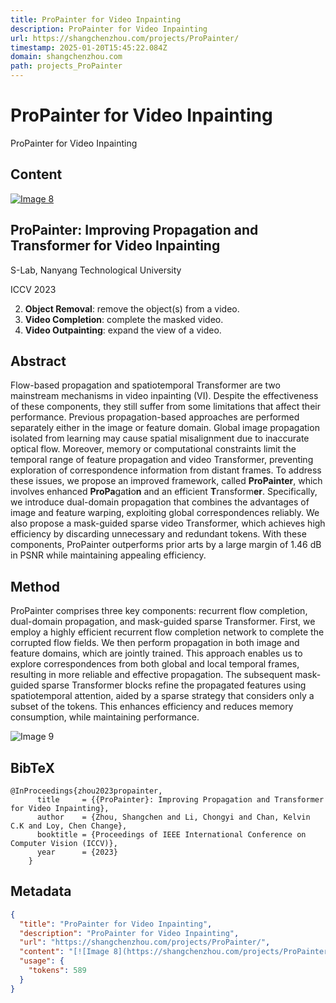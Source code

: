 ```yaml
---
title: ProPainter for Video Inpainting
description: ProPainter for Video Inpainting
url: https://shangchenzhou.com/projects/ProPainter/
timestamp: 2025-01-20T15:45:22.084Z
domain: shangchenzhou.com
path: projects_ProPainter
---
```


# ProPainter for Video Inpainting


ProPainter for Video Inpainting


## Content

[![Image 8](https://shangchenzhou.com/projects/ProPainter/assets/images/propainter_logo1)](https://shangchenzhou.com/projects/ProPainter/index.html)

  

ProPainter: Improving Propagation and Transformer for Video Inpainting
----------------------------------------------------------------------

S-Lab, Nanyang Technological University

ICCV 2023

  
2.  **Object Removal**: remove the object(s) from a video.
3.  **Video Completion**: complete the masked video.
4.  **Video Outpainting**: expand the view of a video.

Abstract
--------

Flow-based propagation and spatiotemporal Transformer are two mainstream mechanisms in video inpainting (VI). Despite the effectiveness of these components, they still suffer from some limitations that affect their performance. Previous propagation-based approaches are performed separately either in the image or feature domain. Global image propagation isolated from learning may cause spatial misalignment due to inaccurate optical flow. Moreover, memory or computational constraints limit the temporal range of feature propagation and video Transformer, preventing exploration of correspondence information from distant frames. To address these issues, we propose an improved framework, called **ProPainter**, which involves enhanced **ProPa**gat**i**o**n** and an efficient **T**ransform**er**. Specifically, we introduce dual-domain propagation that combines the advantages of image and feature warping, exploiting global correspondences reliably. We also propose a mask-guided sparse video Transformer, which achieves high efficiency by discarding unnecessary and redundant tokens. With these components, ProPainter outperforms prior arts by a large margin of 1.46 dB in PSNR while maintaining appealing efficiency.

Method
------

ProPainter comprises three key components: recurrent flow completion, dual-domain propagation, and mask-guided sparse Transformer. First, we employ a highly efficient recurrent flow completion network to complete the corrupted flow fields. We then perform propagation in both image and feature domains, which are jointly trained. This approach enables us to explore correspondences from both global and local temporal frames, resulting in more reliable and effective propagation. The subsequent mask-guided sparse Transformer blocks refine the propagated features using spatiotemporal attention, aided by a sparse strategy that considers only a subset of the tokens. This enhances efficiency and reduces memory consumption, while maintaining performance.

![Image 9](https://shangchenzhou.com/projects/ProPainter/assets/images/ProPainter_pipeline.png)

BibTeX
------

```
@InProceedings{zhou2023propainter,
      title     = {{ProPainter}: Improving Propagation and Transformer for Video Inpainting},
      author    = {Zhou, Shangchen and Li, Chongyi and Chan, Kelvin C.K and Loy, Chen Change},
      booktitle = {Proceedings of IEEE International Conference on Computer Vision (ICCV)},
      year      = {2023}
    }
```

## Metadata

```json
{
  "title": "ProPainter for Video Inpainting",
  "description": "ProPainter for Video Inpainting",
  "url": "https://shangchenzhou.com/projects/ProPainter/",
  "content": "[![Image 8](https://shangchenzhou.com/projects/ProPainter/assets/images/propainter_logo1)](https://shangchenzhou.com/projects/ProPainter/index.html)\n\n  \n\nProPainter: Improving Propagation and Transformer for Video Inpainting\n----------------------------------------------------------------------\n\nS-Lab, Nanyang Technological University\n\nICCV 2023\n\n  \n2.  **Object Removal**: remove the object(s) from a video.\n3.  **Video Completion**: complete the masked video.\n4.  **Video Outpainting**: expand the view of a video.\n\nAbstract\n--------\n\nFlow-based propagation and spatiotemporal Transformer are two mainstream mechanisms in video inpainting (VI). Despite the effectiveness of these components, they still suffer from some limitations that affect their performance. Previous propagation-based approaches are performed separately either in the image or feature domain. Global image propagation isolated from learning may cause spatial misalignment due to inaccurate optical flow. Moreover, memory or computational constraints limit the temporal range of feature propagation and video Transformer, preventing exploration of correspondence information from distant frames. To address these issues, we propose an improved framework, called **ProPainter**, which involves enhanced **ProPa**gat**i**o**n** and an efficient **T**ransform**er**. Specifically, we introduce dual-domain propagation that combines the advantages of image and feature warping, exploiting global correspondences reliably. We also propose a mask-guided sparse video Transformer, which achieves high efficiency by discarding unnecessary and redundant tokens. With these components, ProPainter outperforms prior arts by a large margin of 1.46 dB in PSNR while maintaining appealing efficiency.\n\nMethod\n------\n\nProPainter comprises three key components: recurrent flow completion, dual-domain propagation, and mask-guided sparse Transformer. First, we employ a highly efficient recurrent flow completion network to complete the corrupted flow fields. We then perform propagation in both image and feature domains, which are jointly trained. This approach enables us to explore correspondences from both global and local temporal frames, resulting in more reliable and effective propagation. The subsequent mask-guided sparse Transformer blocks refine the propagated features using spatiotemporal attention, aided by a sparse strategy that considers only a subset of the tokens. This enhances efficiency and reduces memory consumption, while maintaining performance.\n\n![Image 9](https://shangchenzhou.com/projects/ProPainter/assets/images/ProPainter_pipeline.png)\n\nBibTeX\n------\n\n```\n@InProceedings{zhou2023propainter,\n      title     = {{ProPainter}: Improving Propagation and Transformer for Video Inpainting},\n      author    = {Zhou, Shangchen and Li, Chongyi and Chan, Kelvin C.K and Loy, Chen Change},\n      booktitle = {Proceedings of IEEE International Conference on Computer Vision (ICCV)},\n      year      = {2023}\n    }\n```",
  "usage": {
    "tokens": 589
  }
}
```
